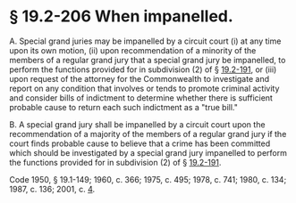 # § 19.2-206 When impanelled.

<p>A. Special grand juries may be impanelled by a circuit court (i) at any time upon its own motion, (ii) upon recommendation of a minority of the members of a regular grand jury that a special grand jury be impanelled, to perform the functions provided for in subdivision (2) of § <a href='http://law.lis.virginia.gov/vacode/19.2-191/'>19.2-191</a>, or (iii) upon request of the attorney for the Commonwealth to investigate and report on any condition that involves or tends to promote criminal activity and consider bills of indictment to determine whether there is sufficient probable cause to return each such indictment as a "true bill."</p><p>B. A special grand jury shall be impanelled by a circuit court upon the recommendation of a majority of the members of a regular grand jury if the court finds probable cause to believe that a crime has been committed which should be investigated by a special grand jury impanelled to perform the functions provided for in subdivision (2) of § <a href='http://law.lis.virginia.gov/vacode/19.2-191/'>19.2-191</a>.</p><p>Code 1950, § 19.1-149; 1960, c. 366; 1975, c. 495; 1978, c. 741; 1980, c. 134; 1987, c. 136; 2001, c. <a href='http://lis.virginia.gov/cgi-bin/legp604.exe?011+ful+CHAP0004'>4</a>.</p>